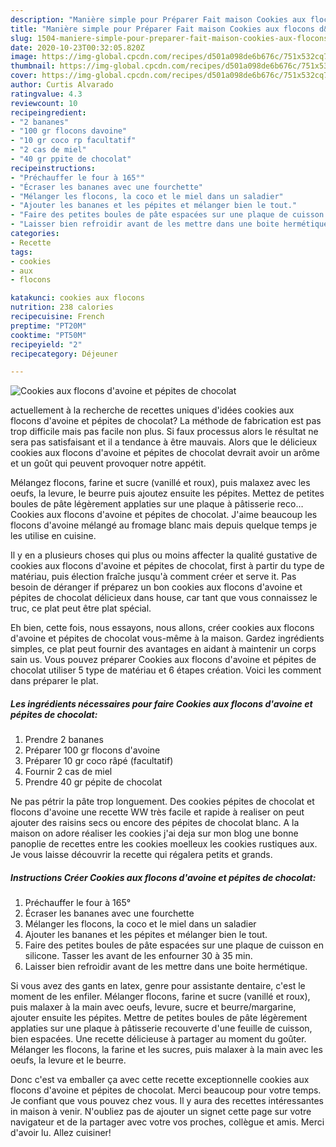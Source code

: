 ```yaml
---
description: "Manière simple pour Préparer Fait maison Cookies aux flocons d&amp;#39;avoine et pépites de chocolat"
title: "Manière simple pour Préparer Fait maison Cookies aux flocons d&amp;#39;avoine et pépites de chocolat"
slug: 1504-maniere-simple-pour-preparer-fait-maison-cookies-aux-flocons-d-and-39-avoine-et-pepites-de-chocolat
date: 2020-10-23T00:32:05.820Z
image: https://img-global.cpcdn.com/recipes/d501a098de6b676c/751x532cq70/cookies-aux-flocons-davoine-et-pepites-de-chocolat-photo-principale-de-la-recette.jpg
thumbnail: https://img-global.cpcdn.com/recipes/d501a098de6b676c/751x532cq70/cookies-aux-flocons-davoine-et-pepites-de-chocolat-photo-principale-de-la-recette.jpg
cover: https://img-global.cpcdn.com/recipes/d501a098de6b676c/751x532cq70/cookies-aux-flocons-davoine-et-pepites-de-chocolat-photo-principale-de-la-recette.jpg
author: Curtis Alvarado
ratingvalue: 4.3
reviewcount: 10
recipeingredient:
- "2 bananes"
- "100 gr flocons davoine"
- "10 gr coco rp facultatif"
- "2 cas de miel"
- "40 gr ppite de chocolat"
recipeinstructions:
- "Préchauffer le four à 165°"
- "Écraser les bananes avec une fourchette"
- "Mélanger les flocons, la coco et le miel dans un saladier"
- "Ajouter les bananes et les pépites et mélanger bien le tout."
- "Faire des petites boules de pâte espacées sur une plaque de cuisson en silicone. Tasser les avant de les enfourner 30 à 35 min."
- "Laisser bien refroidir avant de les mettre dans une boite hermétique."
categories:
- Recette
tags:
- cookies
- aux
- flocons

katakunci: cookies aux flocons 
nutrition: 238 calories
recipecuisine: French
preptime: "PT20M"
cooktime: "PT50M"
recipeyield: "2"
recipecategory: Déjeuner

---
```



![Cookies aux flocons d&#39;avoine et pépites de chocolat](https://img-global.cpcdn.com/recipes/d501a098de6b676c/751x532cq70/cookies-aux-flocons-davoine-et-pepites-de-chocolat-photo-principale-de-la-recette.jpg)

actuellement à la recherche de recettes uniques d'idées cookies aux flocons d&#39;avoine et pépites de chocolat? La méthode de fabrication est pas trop difficile mais pas facile non plus. Si faux processus alors le résultat ne sera pas satisfaisant et il a tendance à être mauvais. Alors que le délicieux cookies aux flocons d&#39;avoine et pépites de chocolat devrait avoir un arôme et un goût qui peuvent provoquer notre appétit.

Mélangez flocons, farine et sucre (vanillé et roux), puis malaxez avec les oeufs, la levure, le beurre puis ajoutez ensuite les pépites. Mettez de petites boules de pâte légèrement applaties sur une plaque à pâtisserie reco… Cookies aux flocons d&#39;avoine et pépites de chocolat. J&#39;aime beaucoup les flocons d&#39;avoine mélangé au fromage blanc mais depuis quelque temps je les utilise en cuisine.

Il y en a plusieurs choses qui plus ou moins affecter la qualité gustative de cookies aux flocons d&#39;avoine et pépites de chocolat, first à partir du type de matériau, puis élection fraîche jusqu'à comment créer et serve it. Pas besoin de déranger if préparez un bon cookies aux flocons d&#39;avoine et pépites de chocolat délicieux dans house, car tant que vous connaissez le truc, ce plat peut être plat spécial.


Eh bien, cette fois, nous essayons, nous allons, créer cookies aux flocons d&#39;avoine et pépites de chocolat vous-même à la maison. Gardez ingrédients simples, ce plat peut fournir des avantages en aidant à maintenir un corps sain us. Vous pouvez préparer Cookies aux flocons d&#39;avoine et pépites de chocolat utiliser 5 type de matériau et 6 étapes création. Voici les comment dans préparer le plat.

<!--inarticleads1-->

##### Les ingrédients nécessaires pour faire Cookies aux flocons d&#39;avoine et pépites de chocolat:

1. Prendre 2 bananes
1. Préparer 100 gr flocons d&#39;avoine
1. Préparer 10 gr coco râpé (facultatif)
1. Fournir 2 cas de miel
1. Prendre 40 gr pépite de chocolat


Ne pas pétrir la pâte trop longuement. Des cookies pépites de chocolat et flocons d&#39;avoine une recette WW très facile et rapide à realiser on peut ajouter des raisins secs ou encore des pépites de chocolat blanc. A la maison on adore réaliser les cookies j&#39;ai deja sur mon blog une bonne panoplie de recettes entre les cookies moelleux les cookies rustiques aux. Je vous laisse découvrir la recette qui régalera petits et grands. 

<!--inarticleads2-->

##### Instructions Créer Cookies aux flocons d&#39;avoine et pépites de chocolat:

1. Préchauffer le four à 165°
1. Écraser les bananes avec une fourchette
1. Mélanger les flocons, la coco et le miel dans un saladier
1. Ajouter les bananes et les pépites et mélanger bien le tout.
1. Faire des petites boules de pâte espacées sur une plaque de cuisson en silicone. Tasser les avant de les enfourner 30 à 35 min.
1. Laisser bien refroidir avant de les mettre dans une boite hermétique.


Si vous avez des gants en latex, genre pour assistante dentaire, c&#39;est le moment de les enfiler. Mélanger flocons, farine et sucre (vanillé et roux), puis malaxer à la main avec oeufs, levure, sucre et beurre/margarine, ajouter ensuite les pépites. Mettre de petites boules de pâte légèrement applaties sur une plaque à pâtisserie recouverte d&#39;une feuille de cuisson, bien espacées. Une recette délicieuse à partager au moment du goûter. Mélanger les flocons, la farine et les sucres, puis malaxer à la main avec les oeufs, la levure et le beurre. 


Donc c'est va emballer ça avec cette recette exceptionnelle cookies aux flocons d&#39;avoine et pépites de chocolat. Merci beaucoup pour votre temps. Je confiant que vous pouvez chez vous. Il y aura des recettes  intéressantes in maison à venir. N'oubliez pas de ajouter un signet cette page sur votre navigateur et de la partager avec votre vos proches, collègue et amis. Merci d'avoir lu. Allez cuisiner!
